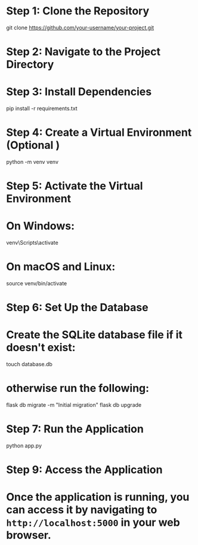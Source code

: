 # Step 1: Clone the Repository
git clone https://github.com/your-username/your-project.git

# Step 2: Navigate to the Project Directory

# Step 3: Install Dependencies
pip install -r requirements.txt

# Step 4: Create a Virtual Environment (Optional )
python -m venv venv

# Step 5: Activate the Virtual Environment
# On Windows:
venv\Scripts\activate
# On macOS and Linux:
source venv/bin/activate

# Step 6: Set Up the Database
# Create the SQLite database file if it doesn't exist:
touch database.db

# otherwise run the following:
flask db migrate -m "Initial migration"
flask db upgrade

# Step 7: Run the Application
python app.py

# Step 9: Access the Application
# Once the application is running, you can access it by navigating to `http://localhost:5000` in your web browser.
